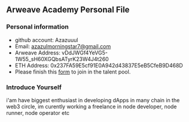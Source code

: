 ## Arweave Academy Personal File

### Personal information

- github account: Azazuuul
- Email: azazulmorningstar7@gmail.com
- Arweave Address: vDdJWGf4YeVG5-1W55_sH60XGQbsATyrK23W4J4t260
- ETH Address: 0x237FA59E5cf91E0A942d43837E5eB5CfeB9D468D
- Please finish this [form](https://docs.google.com/forms/d/e/1FAIpQLSfWA5fIIcBgmRppm3jNz5vmf9Mai_QMVil-2pO4r7YKn_Zhtw/viewform?usp=sf_link) to join in the talent pool.

### Introduce Yourself
 i'am have biggest enthusiast in developing dApps in many chain in the web3 circle, im curently working a freelance in node developer, node runner, node operator etc